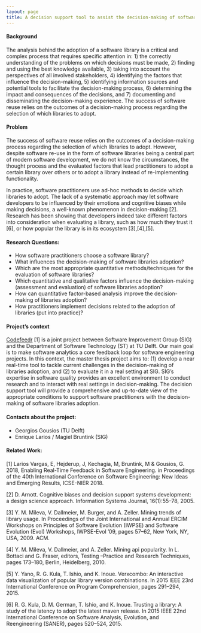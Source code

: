 ```yaml
---
layout: page
title: A decision support tool to assist the decision-making of software libraries adoption
---
```


#### Background

The analysis behind the adoption of a software library is a critical and complex process 
that requires specific attention in: 1) the correctly understanding of the problems 
on which decisions must be made, 2) finding and using the best knowledge available, 
3) taking into account the perspectives of all involved stakeholders, 4) identifying 
the factors that influence the decision-making, 5) identifying information sources 
and potential tools to facilitate the decision-making process, 6) determining the 
impact and consequences of the decisions, and 7) documenting and disseminating 
the decision-making experience. The success of software reuse relies on the outcomes 
of a decision-making process regarding the selection of which libraries to adopt.

#### Problem

The success of software reuse relies on the outcomes of a decision-making process 
regarding the selection of which libraries to adopt. However, despite software 
re-use in the form of software libraries being a central part of modern software 
development, we do not know the circumstances, the thought process and the evaluated 
factors that lead practitioners to adopt a certain library over others or to adopt 
a library instead of re-implementing functionality.

In practice, software practitioners use ad-hoc methods to decide which libraries to 
adopt. The lack of a systematic approach may let software developers to be influenced 
by their emotions and cognitive biases while making decisions, a well-known phenomenon 
in decision-making [2]. Research has been showing that developers indeed take different 
factors into consideration when evaluating a library, such as how much they trust it [6], 
or how popular the library is in its ecosystem [3],[4],[5].

#### Research Questions:

*	How software practitioners choose a software library?
*	What influences the decision-making of software libraries adoption?
*	Which are the most appropriate quantitative methods/techniques for the evaluation of software libraries?
*	Which quantitative and qualitative factors influence the decision-making (assessment and evaluation) of software libraries adoption?
*	How can quantitative factor-based analysis improve the decision-making of libraries adoption? 
*	How practitioners implement decisions related to the adoption of libraries (put into practice)?

#### Project’s context

[Codefeedr](http://codefeedr.org) [1] is a joint project between Software Improvement 
Group (SIG) and the Department of Software Technology (ST) at TU Delft. Our main goal 
is to make software analytics a core feedback loop for software engineering projects. 
In this context, the master thesis project aims to: (1) develop a near real-time tool 
to tackle current challenges in the decision-making of libraries adoption, and (2) 
to evaluate it in a real setting at SIG. SIG’s expertise in software quality provides 
an excellent environment to conduct research and to interact with real settings in 
decision-making. The decision support tool will provide a comprehensive and up-to-date 
view of the appropriate conditions to support software practitioners with the decision-making 
of software libraries adoption.

#### Contacts about the project:

* Georgios Gousios (TU Delft)
* Enrique Larios / Magiel Bruntink (SIG)

#### Related Work:

[1] Larios Vargas, E, Hejderup, J, Kechagia, M, Bruntink, M & Gousios, G. 2018, Enabling Real-Time Feedback in Software Engineering. in Proceedings of the 40th International Conference on Software Engineering: New Ideas and Emerging Results, ICSE-NIER 2018.

[2] D. Arnott. Cognitive biases and decision support systems development: a design science approach. Information Systems Journal, 16(1):55–78, 2005.

[3] Y. M. Mileva, V. Dallmeier, M. Burger, and A. Zeller. Mining trends of library usage. In Proceedings of the Joint International and Annual ERCIM Workshops on Principles of Software Evolution (IWPSE) and Software Evolution (Evol) Workshops, IWPSE-Evol ’09, pages 57–62,
New York, NY, USA, 2009. ACM.

[4] Y. M. Mileva, V. Dallmeier, and A. Zeller. Mining api popularity. In L. Bottaci and G. Fraser, editors, Testing –Practice and Research Techniques, pages 173–180, Berlin, Heidelberg, 2010.

[5] Y. Yano, R. G. Kula, T. Ishio, and K. Inoue. Verxcombo: An interactive data visualization of popular library version combinations. In 2015 IEEE 23rd International Conference on Program Comprehension, pages 291–294, 2015.

[6] R. G. Kula, D. M. German, T. Ishio, and K. Inoue. Trusting a library: A study of the latency to adopt the latest maven release. In 2015 IEEE 22nd International Conference on Software Analysis, Evolution, and Reengineering (SANER), pages 520–524, 2015.